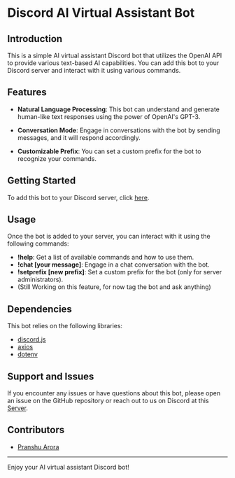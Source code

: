 # Discord AI Virtual Assistant Bot

## Introduction

This is a simple AI virtual assistant Discord bot that utilizes the OpenAI API to provide various text-based AI capabilities. You can add this bot to your Discord server and interact with it using various commands.

## Features

- **Natural Language Processing**: This bot can understand and generate human-like text responses using the power of OpenAI's GPT-3.

- **Conversation Mode**: Engage in conversations with the bot by sending messages, and it will respond accordingly.

- **Customizable Prefix**: You can set a custom prefix for the bot to recognize your commands.

## Getting Started

To add this bot to your Discord server, click [here](https://discord.com/api/oauth2/authorize?client_id=1140999498559131728&permissions=1024&scope=bot).

## Usage

Once the bot is added to your server, you can interact with it using the following commands:

- **!help**: Get a list of available commands and how to use them.
- **!chat [your message]**: Engage in a chat conversation with the bot.
- **!setprefix [new prefix]**: Set a custom prefix for the bot (only for server administrators).
- (Still Working on this feature, for now tag the bot and ask anything)

## Dependencies

This bot relies on the following libraries:

- [discord.js](https://discord.js.org/)
- [axios](https://github.com/axios/axios)
- [dotenv](https://github.com/motdotla/dotenv)

## Support and Issues

If you encounter any issues or have questions about this bot, please open an issue on the GitHub repository or reach out to us on Discord at this [Server](https://discord.gg/FNMQ6jsu6K).

## Contributors

- [Pranshu Arora](https://github.com/pranshuarora7)


---

Enjoy your AI virtual assistant Discord bot!
